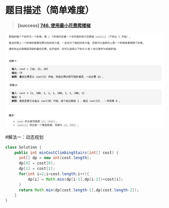 #  **题目描述（简单难度）**

> **[success] [746. 使用最小花费爬楼梯](https://leetcode-cn.com/problems/min-cost-climbing-stairs/)**

![](../image/746.png)

#解法一：动态规划

```java
class Solution {
    public int minCostClimbingStairs(int[] cost) {
      int[] dp = new int[cost.length];
      dp[0] = cost[0];
      dp[1] = cost[1];
      for(int i=2;i<cost.length;i++){
          dp[i] = Math.min(dp[i-1],dp[i-2])+cost[i];
      }
      return Math.min(dp[cost.length-1],dp[cost.length-2]);
    }
}
```
